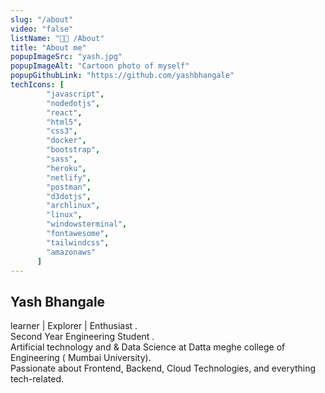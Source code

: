 ```yaml
---
slug: "/about"
video: "false"
listName: "👨‍💻 /About"
title: "About me"
popupImageSrc: "yash.jpg"
popupImageAlt: "Cartoon photo of myself"
popupGithubLink: "https://github.com/yashbhangale"
techIcons: [
        "javascript",
        "nodedotjs",
        "react", 
        "html5",
        "css3",
        "docker",
        "bootstrap", 
        "sass",
        "heroku",
        "netlify",
        "postman",
        "d3dotjs", 
        "archlinux",
        "linux",
        "windowsterminal",
        "fontawesome",
        "tailwindcss",
        "amazonaws"
      ]
---
```


## Yash Bhangale
learner | Explorer | Enthusiast .<br>
Second Year Engineering Student .<br>
Artificial technology and & Data Science at Datta meghe college of Engineering ( Mumbai University).<br>
Passionate about Frontend, Backend, Cloud Technologies, and everything tech-related.<br>
